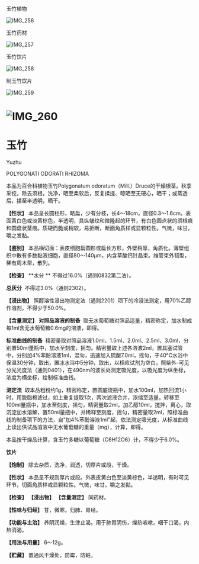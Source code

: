 玉竹植物

![IMG_256](/medicine-image/yu-zhu/1.png)

玉竹药材

![IMG_257](/medicine-image/yu-zhu/2.png)

玉竹饮片

![IMG_258](/medicine-image/yu-zhu/3.png)

制玉竹饮片

![IMG_259](/medicine-image/yu-zhu/4.png)

# ![IMG_260](/medicine-image/yu-zhu/5.png)

# ****玉竹****

Yuzhu

POLYGONATI ODORATI RHIZOMA

本品为百合科植物玉竹Polygonatum odoratum（Mill.）Druce的干燥根茎。秋季采挖，除去须根，洗净，晒至柔软后，反复揉搓、晾晒至无硬心，晒干；或蒸透后，揉至半透明，晒干。

**【性状】** 本品呈长圆柱形，略扁，少有分枝，长4～18cm，直径0.3～1.6cm。表面黄白色或淡黄棕色，半透明，具纵皱纹和微隆起的环节，有白色圆点状的须根痕和圆盘状茎痕。质硬而脆或稍软，易折断，断面角质样或显颗粒性。气微，味甘，嚼之发黏。

**【鉴别】** 本品横切面：表皮细胞扁圆形或扁长方形，外壁稍厚，角质化。薄壁组织中散有多数黏液细胞，直径80～140μm，内含草酸钙针晶束。维管束外韧型，稀有周木型，散列。

**【检查】** **水分 ** 不得过16.0\%（通则0832第二法）。

**总灰分**  不得过3.0\%（通则2302）。

**【浸出物】** 照醇溶性浸出物测定法（通则2201）项下的冷浸法测定，用70\%乙醇作溶剂，不得少于50.0\%。

**【含量测定】** **对照品溶液的制备**  取无水葡萄糖对照品适量，精密称定，加水制成每1ml含无水葡萄糖0.6mg的溶液，即得。

**标准曲线的制备**  精密量取对照品溶液1.0ml、1.5ml、2.0ml、2.5ml、3.0ml，分别置50ml量瓶中，加水至刻度，摇匀。精密量取上述各溶液2ml，置具塞试管中，分别加4\%苯酚溶液1ml，混匀，迅速加入硫酸7.0ml，摇匀，于40℃水浴中保温30分钟，取出，置冰水浴中5分钟，取出，以相应试剂为空白，照紫外-可见分光光度法（通则0401），在490nm的波长处测定吸光度，以吸光度为纵坐标，浓度为横坐标，绘制标准曲线。

**测定法**  取本品粗粉约1g，精密称定，置圆底烧瓶中，加水100ml，加热回流1小时，用脱脂棉滤过，如上重复提取1次，两次滤液合并，浓缩至适量，转移至100ml量瓶中，加水至刻度，摇匀，精密量取2ml，加乙醇10ml，搅拌，离心，取沉淀加水溶解，置50ml量瓶中，并稀释至刻度，摇匀，精密量取2ml，照标准曲线的制备项下的方法，自"加4\%苯酚溶液1ml"起，依法测定吸光度，从标准曲线上读出供试品溶液中无水葡萄糖的重量（mg），计算，即得。

本品按干燥品计算，含玉竹多糖以葡萄糖（C6H12O6）计，不得少于6.0\%。

**饮片**

**【炮制】** 除去杂质，洗净，润透，切厚片或段，干燥。

**【性状】** 本品呈不规则厚片或段。外表皮黄白色至淡黄棕色，半透明，有时可见环节。切面角质样或显颗粒性。气微，味甘，嚼之发黏。

**【检查】** **【浸出物】** **【含量测定】** 同药材。

**【性味与归经】** 甘，微寒。归肺、胃经。

**【功能与主治】** 养阴润燥，生津止渴。用于肺胃阴伤，燥热咳嗽，咽干口渴，内热消渴。

**【用法与用量】** 6～12g。

**【贮藏】** 置通风干燥处，防霉，防蛀。